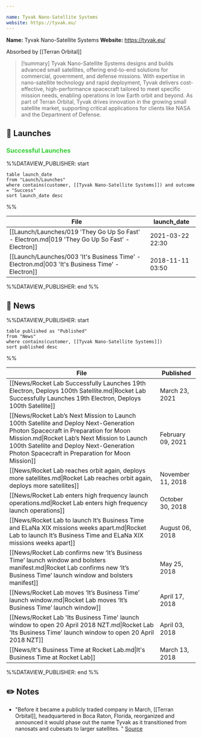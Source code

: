 ```yaml
---

name: Tyvak Nano-Satellite Systems
website: https://tyvak.eu/
---
```


**Name:** Tyvak Nano-Satellite Systems
**Website:** https://tyvak.eu/

Absorbed by [[Terran Orbital]]

>[!summary]
Tyvak Nano-Satellite Systems designs and builds advanced small satellites, offering end-to-end solutions for commercial, government, and defense missions. With expertise in nano-satellite technology and rapid deployment, Tyvak delivers cost-effective, high-performance spacecraft tailored to meet specific mission needs, enabling operations in low Earth orbit and beyond. As part of Terran Orbital, Tyvak drives innovation in the growing small satellite market, supporting critical applications for clients like NASA and the Department of Defense.


## 🚀 Launches

### <span style="color:limegreen">Successful Launches</span>

%%DATAVIEW_PUBLISHER: start
```
table launch_date
from "Launch/Launches"
where contains(customer, [[Tyvak Nano-Satellite Systems]]) and outcome = "Success"
sort launch_date desc
```
%%

| File                                                                                            | launch_date      |
| ----------------------------------------------------------------------------------------------- | ---------------- |
| [[Launch/Launches/019 'They Go Up So Fast' - Electron.md\|019 'They Go Up So Fast' - Electron]] | 2021-03-22 22:30 |
| [[Launch/Launches/003 'It's Business Time' - Electron.md\|003 'It's Business Time' - Electron]] | 2018-11-11 03:50 |

%%DATAVIEW_PUBLISHER: end %%

## 📰 News
%%DATAVIEW_PUBLISHER: start
```
table published as "Published"
from "News"
where contains(customer, [[Tyvak Nano-Satellite Systems]])
sort published desc
```
%%

| File                                                                                                                                                                                                                                                                           | Published         |
| ------------------------------------------------------------------------------------------------------------------------------------------------------------------------------------------------------------------------------------------------------------------------------ | ----------------- |
| [[News/Rocket Lab Successfully Launches 19th Electron, Deploys 100th Satellite.md\|Rocket Lab Successfully Launches 19th Electron, Deploys 100th Satellite]]                                                                                                                   | March 23, 2021    |
| [[News/Rocket Lab’s Next Mission to Launch 100th Satellite and Deploy Next-Generation Photon Spacecraft in Preparation for Moon Mission.md\|Rocket Lab’s Next Mission to Launch 100th Satellite and Deploy Next-Generation Photon Spacecraft in Preparation for Moon Mission]] | February 09, 2021 |
| [[News/Rocket Lab reaches orbit again, deploys more satellites.md\|Rocket Lab reaches orbit again, deploys more satellites]]                                                                                                                                                   | November 11, 2018 |
| [[News/Rocket Lab enters high frequency launch operations.md\|Rocket Lab enters high frequency launch operations]]                                                                                                                                                             | October 30, 2018  |
| [[News/Rocket Lab to launch It’s Business Time and ELaNa XIX missions weeks apart.md\|Rocket Lab to launch It’s Business Time and ELaNa XIX missions weeks apart]]                                                                                                             | August 06, 2018   |
| [[News/Rocket Lab confirms new ‘It’s Business Time’ launch window and bolsters manifest.md\|Rocket Lab confirms new ‘It’s Business Time’ launch window and bolsters manifest]]                                                                                                 | May 25, 2018      |
| [[News/Rocket Lab moves ‘It’s Business Time’ launch window.md\|Rocket Lab moves ‘It’s Business Time’ launch window]]                                                                                                                                                           | April 17, 2018    |
| [[News/Rocket Lab 'Its Business Time' launch window to open 20 April 2018 NZT.md\|Rocket Lab 'Its Business Time' launch window to open 20 April 2018 NZT]]                                                                                                                     | April 03, 2018    |
| [[News/It's Business Time at Rocket Lab.md\|It's Business Time at Rocket Lab]]                                                                                                                                                                                                 | March 13, 2018    |

%%DATAVIEW_PUBLISHER: end %%
## ✏️ Notes

- "Before it became a publicly traded company in March, [[Terran Orbital]], headquartered in Boca Raton, Florida, reorganized and announced it would phase out the name Tyvak as it transitioned from nanosats and cubesats to larger satellites. " [Source](https://spacenews.com/terran-orbital-sees-staff-departures-as-it-turns-focus-to-military-satellites/)